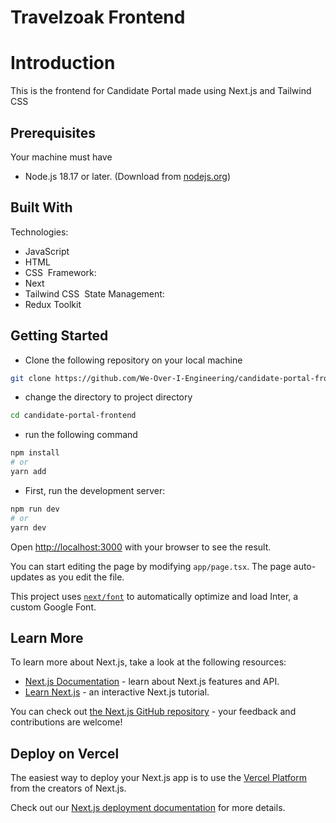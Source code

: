 # Travelzoak Frontend

# Introduction

This is the frontend for Candidate Portal made using Next.js and Tailwind CSS

## Prerequisites

Your machine must have 

- Node.js 18.17 or later. (Download from [nodejs.org](https://nodejs.org/)) 

## Built With

Technologies:

- JavaScript
- HTML
- CSS
  ​
  Framework:
- Next
- Tailwind CSS
  ​
  State Management:
- Redux Toolkit

## Getting Started

- Clone the following repository on your local machine 
```bash
git clone https://github.com/We-Over-I-Engineering/candidate-portal-frontend.git
```
- change the directory to project directory

```bash
cd candidate-portal-frontend
```
- run the following command

```bash
npm install
# or
yarn add
```

- First, run the development server:

```bash
npm run dev
# or
yarn dev
```

Open [http://localhost:3000](http://localhost:3000) with your browser to see the result.

You can start editing the page by modifying `app/page.tsx`. The page auto-updates as you edit the file.

This project uses [`next/font`](https://nextjs.org/docs/basic-features/font-optimization) to automatically optimize and load Inter, a custom Google Font.

## Learn More

To learn more about Next.js, take a look at the following resources:

- [Next.js Documentation](https://nextjs.org/docs) - learn about Next.js features and API.
- [Learn Next.js](https://nextjs.org/learn) - an interactive Next.js tutorial.

You can check out [the Next.js GitHub repository](https://github.com/vercel/next.js/) - your feedback and contributions are welcome!

## Deploy on Vercel

The easiest way to deploy your Next.js app is to use the [Vercel Platform](https://vercel.com/new?utm_medium=default-template&filter=next.js&utm_source=create-next-app&utm_campaign=create-next-app-readme) from the creators of Next.js.

Check out our [Next.js deployment documentation](https://nextjs.org/docs/deployment) for more details.